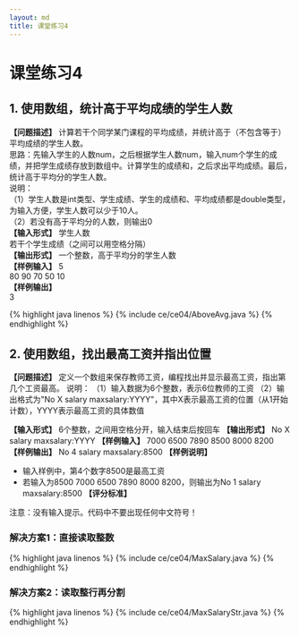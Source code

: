 ```yaml
---
layout: md
title: 课堂练习4
---
```


<h1>课堂练习4</h1>

##  1. 使用数组，统计高于平均成绩的学生人数
**【问题描述】**
计算若干个同学某门课程的平均成绩，并统计高于（不包含等于）平均成绩的学生人数。  
思路：先输入学生的人数num，之后根据学生人数num，输入num个学生的成绩，并把学生成绩存放到数组中。计算学生的成绩和，之后求出平均成绩。最后，统计高于平均分的学生人数。  
说明：  
（1）学生人数是int类型、学生成绩、学生的成绩和、平均成绩都是double类型，为输入方便，学生人数可以少于10人。  
（2）若没有高于平均分的人数，则输出0  
**【输入形式】**
学生人数  
若干个学生成绩（之间可以用空格分隔）  
**【输出形式】**
一个整数，高于平均分的学生人数  
**【样例输入】**
5  
80 90 70 50 10  
**【样例输出】**  
3

{% highlight java linenos %}
{% include ce/ce04/AboveAvg.java %}
{% endhighlight %}

## 2. 使用数组，找出最高工资并指出位置
**【问题描述】**
定义一个数组来保存教师工资，编程找出并显示最高工资，指出第几个工资最高。
说明：
（1）输入数据为6个整数，表示6位教师的工资
（2）输出格式为"No X salary maxsalary:YYYY"，其中X表示最高工资的位置（从1开始计数），YYYY表示最高工资的具体数值

**【输入形式】**
6个整数，之间用空格分开，输入结束后按回车
**【输出形式】**
No X salary maxsalary:YYYY
**【样例输入】**
7000 6500 7890 8500 8000 8200
**【样例输出】**
No 4 salary maxsalary:8500
**【样例说明】**
- 输入样例中，第4个数字8500是最高工资
- 若输入为8500 7000 6500 7890 8000 8200，则输出为No 1 salary maxsalary:8500
**【评分标准】**

注意：没有输入提示。代码中不要出现任何中文符号！

### 解决方案1：直接读取整数
{% highlight java linenos %}
{% include ce/ce04/MaxSalary.java %}
{% endhighlight %}

### 解决方案2：读取整行再分割
{% highlight java linenos %}
{% include ce/ce04/MaxSalaryStr.java %}
{% endhighlight %}
